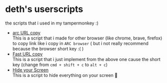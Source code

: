 # deth's userscripts

the scripts that i used in my tampermonkey :)

- [arc URL copy](https://github.com/katzEco/legacy-code/raw/main/userscripts/arc-url-copy.user.js) <br /> This is a script that i made for other browser (like chrome, brave, firefox) to copy link like i copy in `ARC browser` ( but i not really recommend because the browser short key :( )
- [Fast URL copy](https://github.com/katzEco/legacy-code/raw/main/userscripts/fast-url-copy.user.js) <br /> This is a script that i just implement from the above one cause the short key (change from `cmd + shift + c` to `alt + c`)
- [Hide your Screen](https://github.com/katzEco/legacy-code/raw/main/userscripts/hide-screen.user.js) <br /> This is a script to hide everything on your screen 💯
